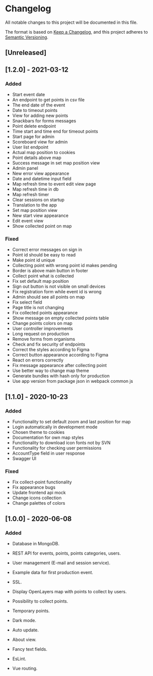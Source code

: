 # Changelog
All notable changes to this project will be documented in this file.

The format is based on [Keep a Changelog](https://keepachangelog.com/en/1.0.0/),
and this project adheres to [Semantic Versioning](https://semver.org/spec/v2.0.0.html).

## [Unreleased]

## [1.2.0] - 2021-03-12
### Added
- Start event date
- An endpoint to get points in csv file
- The end date of the event
- Date to timeout points
- View for adding new points
- Snackbars for forms messages
- Point delete endpoint
- Time start and time end for timeout points
- Start page for admin
- Scoreboard view for admin
- User list endpoint
- Actual map position to cookies
- Point details above map
- Success message in set map position view
- Admin panel
- New error view appearance
- Date and datetime input field
- Map refresh time to event edit view page
- Map refresh time in db
- Map refresh timer
- Clear sessions on startup
- Translation to the app
- Set map position view
- New start view appearance
- Edit event view
- Show collected point on map
### Fixed
- Correct error messages on sign in
- Point id should be easy to read
- Make point id unique
- Collecting point with wrong point id makes pending
- Border is above main button in footer
- Collect point what is collected
- Fix set default map position
- Sign out button is not visible on small devices
- Fix registration form while event id is wrong
- Admin should see all points on map
- Fix select field
- Page title is not changing
- Fix collected points appearance
- Show message on empty collected points table
- Change points colors on map
- User controller improvements
- Long request on production
- Remove forms from organisms
- Check and fix security of endpoints
- Correct the styles according to Figma
- Correct button appearance according to Figma
- React on errors correctly
- Fix message appearance after collecting point
- Use better way to change map theme
- Generate bundles with hash only for production
- Use app version from package json in webpack common js
  

## [1.1.0] - 2020-10-23
### Added
- Functionality to set default zoom and last position for map
- Login automatically in development mode
- Chosen theme to cookies
- Documentation for own map styles
- Functionality to download icon fonts not by SVN
- Functionality for checking user permissions
- AccountType field in user response
- Swagger UI
### Fixed
- Fix collect-point functionality
- Fix appearance bugs
- Update frontend api mock
- Change icons collection
- Change palettes of colors

## [1.0.0] - 2020-06-08
### Added
- Database in MongoDB.
- REST API for events, points, points categories, users.
- User management (E-mail and session service).
- Example data for first production event.
- SSL.

- Display OpenLayers map with points to collect by users.
- Possibility to collect points.
- Temporary points.
- Dark mode.
- Auto update.
- About view.
- Fancy text fields.
- EsLint.
- Vue routing.
